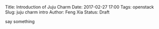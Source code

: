 Title: Introduction of Juju Charm
Date: 2017-02-27 17:00
Tags: openstack
Slug: juju charm intro
Author: Feng Xia
Status: Draft

say something

